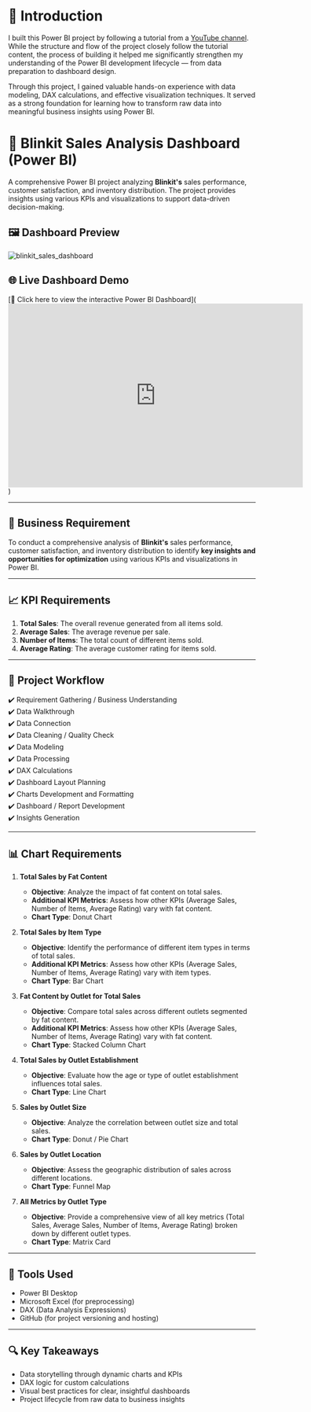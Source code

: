# 🧭 Introduction
I built this Power BI project by following a tutorial from a [YouTube channel](https://youtu.be/mmxVCFceQgU?si=zAtA1jhF-5Gq2bt4). While the structure and flow of the project closely follow the tutorial content, the process of building it helped me significantly strengthen my understanding of the Power BI development lifecycle — from data preparation to dashboard design.

Through this project, I gained valuable hands-on experience with data modeling, DAX calculations, and effective visualization techniques. It served as a strong foundation for learning how to transform raw data into meaningful business insights using Power BI.

# 🧠 Blinkit Sales Analysis Dashboard (Power BI)

A comprehensive Power BI project analyzing **Blinkit's** sales performance, customer satisfaction, and inventory distribution. The project provides insights using various KPIs and visualizations to support data-driven decision-making.

## 🖼️ Dashboard Preview

![blinkit_sales_dashboard](https://github.com/user-attachments/assets/f82725a9-122c-4462-a7b6-e472244aa918)

## 🌐 Live Dashboard Demo  
[🔗 Click here to view the interactive Power BI Dashboard](<iframe title="Blinkit Sales Project" width="600" height="373.5" src="https://app.powerbi.com/view?r=eyJrIjoiOGVmMzY1MjItODlkNi00MTRhLWJlNGEtZTQ1NmQ1MzFiMDA5IiwidCI6ImNkY2JiMGUyLTlmZWEtNGY1NC04NjcwLTY3MjcwNzc5N2FkYSIsImMiOjEwfQ%3D%3D" frameborder="0" allowFullScreen="true"></iframe>)


---

## 📌 Business Requirement

To conduct a comprehensive analysis of **Blinkit's** sales performance, customer satisfaction, and inventory distribution to identify **key insights and opportunities for optimization** using various KPIs and visualizations in Power BI.

---

## 📈 KPI Requirements

1. **Total Sales**: The overall revenue generated from all items sold.  
2. **Average Sales**: The average revenue per sale.  
3. **Number of Items**: The total count of different items sold.  
4. **Average Rating**: The average customer rating for items sold.

---

## 🧱 Project Workflow

✔️ Requirement Gathering / Business Understanding  
✔️ Data Walkthrough  
✔️ Data Connection  
✔️ Data Cleaning / Quality Check  
✔️ Data Modeling  
✔️ Data Processing  
✔️ DAX Calculations  
✔️ Dashboard Layout Planning  
✔️ Charts Development and Formatting  
✔️ Dashboard / Report Development  
✔️ Insights Generation  

---

## 📊 Chart Requirements

1. **Total Sales by Fat Content**  
   - **Objective**: Analyze the impact of fat content on total sales.  
   - **Additional KPI Metrics**: Assess how other KPIs (Average Sales, Number of Items, Average Rating) vary with fat content.  
   - **Chart Type**: Donut Chart

2. **Total Sales by Item Type**  
   - **Objective**: Identify the performance of different item types in terms of total sales.  
   - **Additional KPI Metrics**: Assess how other KPIs (Average Sales, Number of Items, Average Rating) vary with item types.  
   - **Chart Type**: Bar Chart

3. **Fat Content by Outlet for Total Sales**  
   - **Objective**: Compare total sales across different outlets segmented by fat content.  
   - **Additional KPI Metrics**: Assess how other KPIs (Average Sales, Number of Items, Average Rating) vary with fat content.  
   - **Chart Type**: Stacked Column Chart

4. **Total Sales by Outlet Establishment**  
   - **Objective**: Evaluate how the age or type of outlet establishment influences total sales.  
   - **Chart Type**: Line Chart

5. **Sales by Outlet Size**  
   - **Objective**: Analyze the correlation between outlet size and total sales.  
   - **Chart Type**: Donut / Pie Chart

6. **Sales by Outlet Location**  
   - **Objective**: Assess the geographic distribution of sales across different locations.  
   - **Chart Type**: Funnel Map

7. **All Metrics by Outlet Type**  
   - **Objective**: Provide a comprehensive view of all key metrics (Total Sales, Average Sales, Number of Items, Average Rating) broken down by different outlet types.  
   - **Chart Type**: Matrix Card

---

## 💾 Tools Used

- Power BI Desktop  
- Microsoft Excel (for preprocessing)  
- DAX (Data Analysis Expressions)  
- GitHub (for project versioning and hosting)

---

## 🔍 Key Takeaways

- Data storytelling through dynamic charts and KPIs  
- DAX logic for custom calculations  
- Visual best practices for clear, insightful dashboards  
- Project lifecycle from raw data to business insights  



